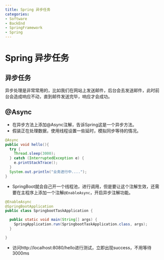 ```yaml
---
title: Spring 异步任务
categories:
- Software
- BackEnd
- SpringFramework
- Spring
---
```

# Spring 异步任务

## 异步任务

异步处理是非常常用的，比如我们在网站上发送邮件，后台会去发送邮件，此时前台会造成响应不动，直到邮件发送完毕，响应才会成功。

## @Async

- 在异步方法上添加@Async注解，告诉Spring这是一个异步方法。
- 假装正在处理数据，使用线程设置一些延时，模拟同步等待的情况。

```java
@Async
public void hello(){
  try {
    Thread.sleep(3000);
  } catch (InterruptedException e) {
    e.printStackTrace();
  }
  System.out.println("业务进行中....");
}
```

- SpringBoot就会自己开一个线程池，进行调用，但是要让这个注解生效，还需要在主程序上添加一个注解`@EnableAsync`，开启异步注解功能。

```java
@EnableAsync
@SpringBootApplication
public class SpringbootTaskApplication {

  public static void main(String[] args) {
    SpringApplication.run(SpringbootTaskApplication.class, args);
  }

}
```

- 访问http://localhost:8080/hello进行测试，立即出现success，不用等待3000ms